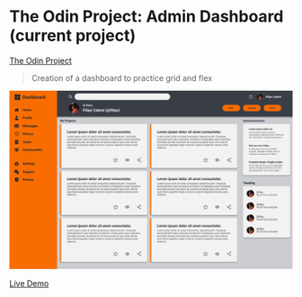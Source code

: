 # The Odin Project: Admin Dashboard (current project) 

[The Odin Project](https://www.theodinproject.com/lessons/node-path-intermediate-html-and-css-admin-dashboard)

> Creation of a dashboard to practice grid and flex  

![Dashboard screenshot](https://github.com/FilipeCabral97/admin-dashboard/blob/main/Screenshot.jpg)

[Live Demo](https://filipecabral97.github.io/admin-dashboard/)

